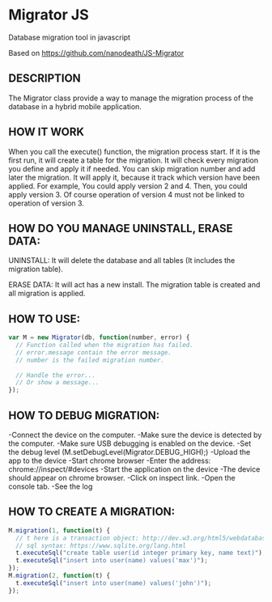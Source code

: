 # Migrator JS
Database migration tool in javascript

Based on https://github.com/nanodeath/JS-Migrator

## DESCRIPTION
The Migrator class provide a way to manage the migration process of the database in a hybrid mobile application.

## HOW IT WORK
When you call the execute() function, the migration process start.
If it is the first run, it will create a table for the migration.
It will check every migration you define and apply it if needed.
You can skip migration number and add later the migration.
It will apply it, because it track which version have been applied.
For example,
You could apply version 2 and 4. Then, you could apply version 3.
Of course operation of version 4 must not be linked to operation of version 3.

## HOW DO YOU MANAGE UNINSTALL, ERASE DATA:
UNINSTALL: It will delete the database and all tables (It includes the migration table).

ERASE DATA: It will act has a new install. The migration table is created and all migration is applied.

## HOW TO USE:
```javascript
var M = new Migrator(db, function(number, error) {
  // Function called when the migration has failed.
  // error.message contain the error message.
  // number is the failed migration number.
  
  // Handle the error...
  // Or show a message...
});
```

## HOW TO DEBUG MIGRATION:
-Connect the device on the computer.
-Make sure the device is detected by the computer.
-Make sure USB debugging is enabled on the device.
-Set the debug level (M.setDebugLevel(Migrator.DEBUG_HIGH);)
-Upload the app to the device
-Start chrome browser
-Enter the address: chrome://inspect/#devices
-Start the application on the device
-The device should appear on chrome browser.
-Click on inspect link.
-Open the console tab.
-See the log

## HOW TO CREATE A MIGRATION:
```javascript
M.migration(1, function(t) {
  // t here is a transaction object: http://dev.w3.org/html5/webdatabase/#sqltransaction
  // sql syntax: https://www.sqlite.org/lang.html
  t.executeSql("create table user(id integer primary key, name text)");
  t.executeSql("insert into user(name) values('max')");
});
M.migration(2, function(t) {
  t.executeSql("insert into user(name) values('john')");
});
```
